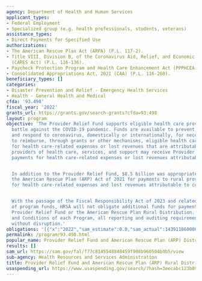 ```yaml
---
agency: Department of Health and Human Services
applicant_types:
- Federal Employment
- Specialized group (e.g. health professionals, students, veterans)
assistance_types:
- Direct Payments for Specified Use
authorizations:
- The American Rescue Plan Act (ARPA) (P.L. 117-2).
- Title VIII, Division B, of the Coronavirus Aid, Relief, and Economic Security Act
  (CARES Act) (P.L. 116-136).
- Paycheck Protection Program and Health Care Enhancement Act (PPPHCEA) (P.L. 116-139).
- Consolidated Appropriations Act, 2021 (CAA) (P.L. 116-260).
beneficiary_types: []
categories:
- Disaster Prevention and Relief - Emergency Health Services
- Health - General Health and Medical
cfda: '93.498'
fiscal_year: '2022'
grants_url: https://grants.gov/search-grants?cfda=93.498
layout: program
objective: 'The Provider Relief Fund supports eligible health care providers in the
  battle against the COVID-19 pandemic. Funds are available to prevent, prepare for,
  and respond to coronavirus, domestically or internationally, for necessary expenses
  to reimburse, through grants or other mechanisms, eligible health care providers
  for health care-related expenses or lost revenues that are attributable to coronavirus.  Eligible
  providers of health care, services, and support may receive Provider Relief Fund
  payments for health care-related expenses or lost revenues attributable to coronavirus.


  In addition to the Provider Relief Fund, $8.5 billion was appropriated as part of
  the American Rescue Plan (ARP) Act of 2021 for payments to rural providers or suppliers
  for health care-related expenses and lost revenues attributable to coronavirus.


  With the passage of the Fiscal Responsibility Act of 2023 and related rescission
  of program funds, HRSA will not obligate additional funds for payments under the
  Provider Relief Fund or the American Rescue Plan Rural Distribution. Per the Terms
  and Conditions of each Program, all reporting and auditing requirements will continue
  without disruption.'
obligations: '[{"x":"2022","sam_estimate":0.0,"sam_actual":143911860000.0,"usa_spending_actual":24183760533.15},{"x":"2023","sam_estimate":16971180000.0,"sam_actual":0.0,"usa_spending_actual":194529859.36},{"x":"2024","sam_estimate":0.0,"sam_actual":0.0,"usa_spending_actual":-157810184.73}]'
permalink: /program/93.498.html
popular_name: Provider Relief Fund and American Rescue Plan (ARP) Distribution
results: []
sam_url: https://sam.gov/fal/f77c8145548848459f908b960504bdb5/view
sub-agency: Health Resources and Services Administration
title: Provider Relief Fund and American Rescue Plan (ARP) Rural Distribution
usaspending_url: https://www.usaspending.gov/search/?hash=3eecabc123b09049ec146098d9f99afd
---
```

